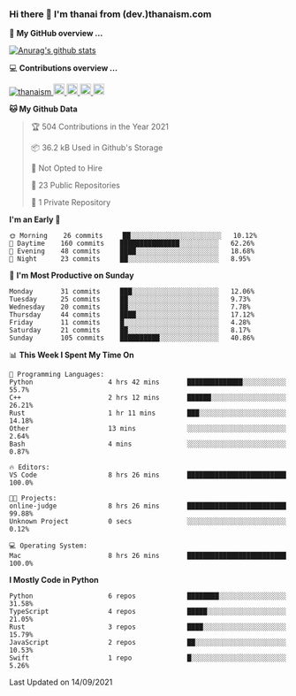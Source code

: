 ### Hi there 👋 I'm thanai from (dev.)thanaism.com

<!-- バッジ関連 -->
<!--
メイン：https://shields.io/category/social
GitHub view：https://github.com/antonkomarev/github-profile-views-counter
Qiita contributions：https://qiita.com/mikkame/items/f2c60d9caf8a8e38ec50
 -->

🍎 **My GitHub overview ...**

<!-- GitHubトロフィー -->
<!--
https://github.com/ryo-ma/github-profile-trophy
 -->

<!-- [![trophy](https://github-profile-trophy.vercel.app/?username=thanaism)](https://github.com/thanaism/thanaism) -->

<!-- GitHubステータス -->
<!--
https://github.com/anuraghazra/github-readme-stats
 -->

[![Anurag's github stats](https://github-readme-stats.vercel.app/api?username=thanaism&count_private=true&show_icons=true)](https://github.com/thanaism/thanaism)

<!-- [![ReadMe Card](https://github-readme-stats.vercel.app/api/pin/?username=thanaism&repo=thanaism)](https://github.com/thanaism/thanaism) -->

<!-- Skill icons -->
<!--
https://rahuldkjain.github.io/gh-profile-readme-generator/
 -->

💻 **Contributions overview ...**

<p align="left">

  <a href="https://github.com/thanaism/thanaism/">
    <img src="https://komarev.com/ghpvc/?username=thanaism" alt="thanaism" />
  </a>
  <a href="http://twitter.com/okinawa__noodle">
    <img height="20" src="https://img.shields.io/twitter/follow/okinawa__noodle?label=Twitter&logo=twitter&style=flat" />
  </a>
  <a href="https://github.com/thanaism">
    <img height="20" src="https://img.shields.io/github/followers/thanaism?label=follow&logo=github&style=flat" />
  </a>
  <!-- <a href="https://www.reddit.com/user/thanaism">
    <img height="20" src="https://img.shields.io/reddit/user-karma/combined/thanaism?label=Reddit&logo=reddit&style=flat" />
  </a>
  <a href="https://stackoverflow.com/users/5720201/thanaism">
    <img height="20" src="https://img.shields.io/stackexchange/stackoverflow/r/5720201?label=StackOverflow&logo=stack-overflow&style=flat" /> -->
  </a>
  <a href="http://qiita.com/thanai">
    <img height="20" src="https://qiita-badge.apiapi.app/s/thanai/posts.svg" />
  </a>
  <//qiita.com/thanai">
    <img height="20" src="https://qiita-badge.apiapi.app/s/thanai/contributions.svg" />
  </a>
</p>

<!--START_SECTION:waka-->
**🐱 My Github Data** 

> 🏆 504 Contributions in the Year 2021
 > 
> 📦 36.2 kB Used in Github's Storage 
 > 
> 🚫 Not Opted to Hire
 > 
> 📜 23 Public Repositories 
 > 
> 🔑 1 Private Repository 
 > 
**I'm an Early 🐤** 

```text
🌞 Morning    26 commits     ██░░░░░░░░░░░░░░░░░░░░░░░   10.12% 
🌆 Daytime    160 commits    ███████████████░░░░░░░░░░   62.26% 
🌃 Evening    48 commits     ████░░░░░░░░░░░░░░░░░░░░░   18.68% 
🌙 Night      23 commits     ██░░░░░░░░░░░░░░░░░░░░░░░   8.95%

```
📅 **I'm Most Productive on Sunday** 

```text
Monday       31 commits     ███░░░░░░░░░░░░░░░░░░░░░░   12.06% 
Tuesday      25 commits     ██░░░░░░░░░░░░░░░░░░░░░░░   9.73% 
Wednesday    20 commits     ██░░░░░░░░░░░░░░░░░░░░░░░   7.78% 
Thursday     44 commits     ████░░░░░░░░░░░░░░░░░░░░░   17.12% 
Friday       11 commits     █░░░░░░░░░░░░░░░░░░░░░░░░   4.28% 
Saturday     21 commits     ██░░░░░░░░░░░░░░░░░░░░░░░   8.17% 
Sunday       105 commits    ██████████░░░░░░░░░░░░░░░   40.86%

```


📊 **This Week I Spent My Time On** 

```text
💬 Programming Languages: 
Python                   4 hrs 42 mins       ██████████████░░░░░░░░░░░   55.7% 
C++                      2 hrs 12 mins       ██████░░░░░░░░░░░░░░░░░░░   26.21% 
Rust                     1 hr 11 mins        ███░░░░░░░░░░░░░░░░░░░░░░   14.18% 
Other                    13 mins             ░░░░░░░░░░░░░░░░░░░░░░░░░   2.64% 
Bash                     4 mins              ░░░░░░░░░░░░░░░░░░░░░░░░░   0.87%

🔥 Editors: 
VS Code                  8 hrs 26 mins       █████████████████████████   100.0%

🐱‍💻 Projects: 
online-judge             8 hrs 26 mins       █████████████████████████   99.88% 
Unknown Project          0 secs              ░░░░░░░░░░░░░░░░░░░░░░░░░   0.12%

💻 Operating System: 
Mac                      8 hrs 26 mins       █████████████████████████   100.0%

```

**I Mostly Code in Python** 

```text
Python                   6 repos             ████████░░░░░░░░░░░░░░░░░   31.58% 
TypeScript               4 repos             █████░░░░░░░░░░░░░░░░░░░░   21.05% 
Rust                     3 repos             ████░░░░░░░░░░░░░░░░░░░░░   15.79% 
JavaScript               2 repos             ██░░░░░░░░░░░░░░░░░░░░░░░   10.53% 
Swift                    1 repo              █░░░░░░░░░░░░░░░░░░░░░░░░   5.26%

```



 Last Updated on 14/09/2021
<!--END_SECTION:waka-->
